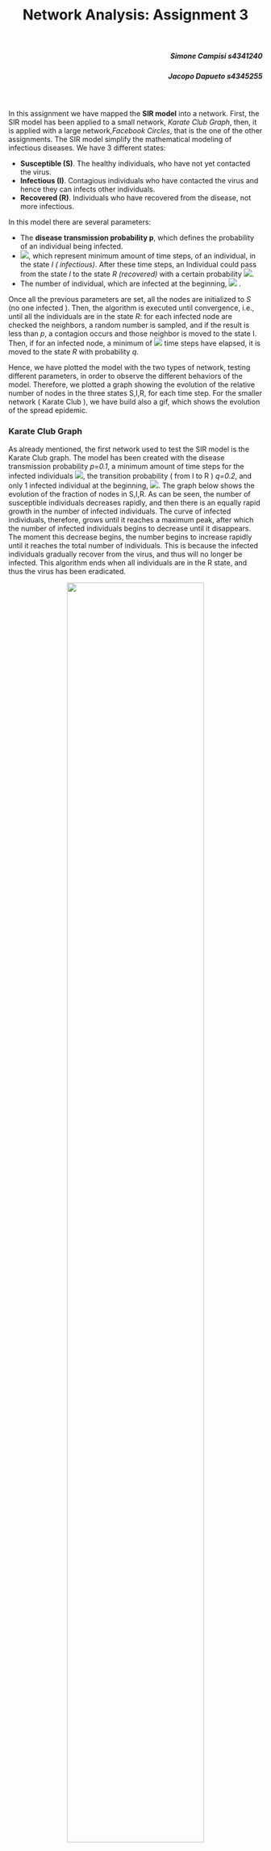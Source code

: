 <center> <h1> Network Analysis: Assignment 3 </h1> </center>
</br>
<h5 style="text-align: right">Simone Campisi s4341240 </h5>
<h5 style="text-align: right">Jacopo Dapueto s4345255 </h5>

</br></br>
In this assignment we have mapped the **SIR model** into a network. First, the SIR model has been applied to a small network, *Karate Club Graph*, then, it is applied with a large network,*Facebook Circles*, that is the one of the other assignments.
The SIR model simplify the mathematical modeling of infectious diseases. We have 3 different states:

- **Susceptible (S)**. The healthy individuals, who have not yet contacted the virus.
- **Infectious (I)**. Contagious individuals who have contacted the virus and hence they can infects other individuals.
- **Recovered (R)**. Individuals who have recovered from the disease, not more infectious.

In this model there are several parameters:

- The **disease transmission probability p**, which defines the probability of an individual being infected.
- <img src="https://latex.codecogs.com/svg.image?\inline&space;\mathbf{T_i}"/>, which represent minimum amount of time steps, of an individual, in the state *I ( infectious)*. After these time steps, an Individual could pass from the state *I* to the state *R (recovered)* with a certain probability <img src="https://latex.codecogs.com/svg.image?\inline&space;\mathbf{q}"/>.
- The number of individual, which are infected at the beginning, <img src="https://latex.codecogs.com/svg.image?\inline&space;\mathbf{i_0}"/> .

Once all the previous parameters are set, all the nodes are initialized to *S* (no one infected ). Then, the algorithm is executed until convergence, i.e., until all the individuals are in the state *R*: for each infected node are checked the neighbors, a random number is sampled, and if the result is less than *p*, a contagion occurs and those neighbor is moved to the state I. Then, if for an infected  node, a minimum of <img src="https://latex.codecogs.com/svg.image?\inline&space;T_i"/> time steps have elapsed, it is moved to the state *R* with probability *q*.

Hence, we have plotted the model with the two types of network, testing different parameters, in order to observe the different behaviors of the model. Therefore, we plotted a graph showing the evolution of the relative number of nodes in the three states S,I,R, for each time step.
For the smaller network ( Karate Club ), we have build also a gif, which shows the evolution of the spread epidemic.

### Karate Club Graph

As already mentioned, the first network used to test the SIR model is the Karate Club graph. The model has been created with the disease transmission probability *p=0.1*, a minimum amount of time steps for the infected individuals <img src="https://latex.codecogs.com/svg.image?\inline&space;T_i&space;=&space;10"/>, the transition probability ( from I to R ) *q=0.2*, and only 1 infected individual at the beginning, <img src="https://latex.codecogs.com/svg.image?\inline&space;i_0"/>.
The graph below shows the evolution of the fraction of nodes in S,I,R. As can be seen, the number of susceptible individuals decreases rapidly, and then there is an equally rapid growth in the number of infected individuals. The curve of infected individuals, therefore, grows until it reaches a maximum peak, after which the number of infected individuals begins to decrease until it disappears. The moment this decrease begins, the number begins to increase rapidly until it reaches the total number of individuals. This is because the infected individuals gradually recover from the virus, and thus will no longer be infected.
This algorithm ends when all individuals are in the R state, and thus the virus has been eradicated.

<figure align=center>
    <img src="images/Karate_club_smaller_1/curves.png" width="80%" height="80%">
    <figcaption> <i> Figure 1 - Karate Club Graph </i> </figcaption>
</figure>

The gif below shows the evolution of the spread epidemic in the Karate Club network.

<figure align=center>
    <img src="images/Karate_club/gif/anim.gif" style="margin-left: auto; margin-right: auto;" ></img>
    <figcaption> <i> Figure 2 - Karate Club Graph, spread epidemics animation - SIR model </i> </figcaption>
</figure>

We performed some experiments changing the parameter of the SIR model. In particular, we have taken as reference the value <img src="https://latex.codecogs.com/svg.image?\inline&space;R&space;=&space;p*k"/>, that is the **basic reproduction number**, which is the expected number of new cases caused by a single infected individual, and where *k* is the number of individuals that everyone meet, and it is obtained computing the mean degree of the network. Hence knowing the mean degree *k* and fixing R, it is possible get the probability*p*.

So, we have tested the model considering 3 different cases, R < 1, R = 1, R > 1, using this parameters:

| *R*   | *K*   |  *p*   |  *q*  | *i0*  | *T0*  |
|  ---  |  ---  |  ---   |  ---  |  ---  |  ---  |
| 0.45  | 4.58  | 0.015  |  0.2  |  1    |  15   |
|  1    | 4.58  | 1/4.58 |  0.2  |  1    |  15   |
| 1.376 | 4.58  |  0.05  |  0.2  |  1    |  15   |

- <img src="https://latex.codecogs.com/svg.image?\mathbf{R&space;<&space;1}" title="\mathbf{R_0 < 1}" />. This, as showed by the graphic below, is the best case, because when *R < 1* the disease dies out faster, because we have that not all people infect one. In fact after reaching peak ( more or less the 90% of the population ) infections the contagion curve immediately starts to decrease. In this regime the epidemic is contained.

<figure align=center>
    <img src="./images/Karate_club_smaller_1/curves.png" width="80%" height="80%">
</figure>

- <img src="https://latex.codecogs.com/svg.image?\mathbf{R&space;=&space;1}" title="\mathbf{R = 1}" />. This is the *endemic* regime, where, respect to the previous case, there is a fester increase of infections at the beginning, reaching quickly the 100% of individuals infected, because everyone infect one people. Respect to the previous case, the number of total infected remains at its maximum remains stable for some time steps and and doesn't immediately start to decrease.
  
<figure align=center>
    <img src="./images/Karate_club_equal_1/curves.png" width="80%" height="80%" >
</figure>

- <img src="https://latex.codecogs.com/svg.image?\mathbf{R&space;>&space;1}" title="\mathbf{R_0 > 1}" />. This is the *epidemic* regime, and it is the worst case. Here every one infects more than one people. For this reason, we have a exponential growth, rapidly leading to the entire population becoming infected. All the population remain infected for a large amount of time steps, then the curve starts the degrowth.

<figure align=center>
    <img src="./images/Karate_club_greater_1/curves.png" width="80%" height="80%">
</figure>

### Facebook Circles

The model has been tested in the real network, Facebook Circles, repeating also the experiments performed with the smaller one. The evolution of the spread epidemic, in this kind of network, is showed in the below animation



- <img src="https://latex.codecogs.com/svg.image?\mathbf{R&space;=&space;1}" title="\mathbf{R_0 = 1}" />

<figure align=center>
    <img src="./images/Facebook_R_equal_1/curves.png" width="80%" height="80%" >
</figure>

- <img src="https://latex.codecogs.com/svg.image?\mathbf{R&space;>&space;1}" title="\mathbf{R_0 > 1}" />

<figure align=center>
    <img src="./images/Facebook_R_greater_1/curves.png" width="80%" height="80%">
</figure>

- <img src="https://latex.codecogs.com/svg.image?\mathbf{R&space;<&space;1}" title="\mathbf{R_0 < 1}" />

<figure align=center>
    <img src="./images/Facebook_R_smaller_1/curves.png" width="80%" height="80%">

</figure>